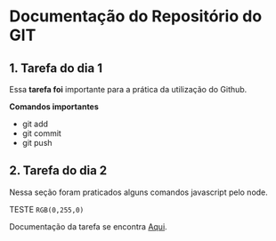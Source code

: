 # Documentação do Repositório do GIT

## 1. Tarefa do dia 1 ##

Essa **tarefa foi** importante para a prática da utilização do Github.

**Comandos importantes**

- git add
- git commit
- git push

## 2. Tarefa do dia 2 ##

Nessa seção foram praticados alguns comandos javascript pelo node.


TESTE `RGB(0,255,0)`

Documentação da tarefa se encontra [Aqui](https://github.com/ituring-repo/aprenda-a-programar/tree/main/tarefa-dia-2).
